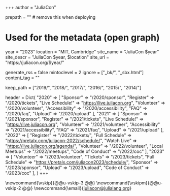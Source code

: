 +++
author = "JuliaCon"

prepath = ""        # remove this when deploying

# Used for the metadata (open graph)
year       = "2023"
location   = "MIT, Cambridge"
site_name  = "JuliaCon $year"
site_descr = "JuliaCon $year, $location"
site_url   = "https://juliacon.org/$year/"

generate_rss = false
mintoclevel = 2
ignore = ["_bk/", "_sbx.html"]
content_tag = ""

keep_path = ["2019/", "2018/", "2017/", "2016/", "2015/", "2014/"]

header = Dict(
    "2020" => [ "Sponsor" => "/2020/sponsor", "Register" => "/2020/tickets", "Live Schedule!" => "https://live.juliacon.org", "Volunteer" => "/2020/volunteer", "Accessibility" => "/2020/accessibility", "FAQ" => "/2020/faq", "Upload" => "/2020/upload" ],
    "2021" => [ "Sponsor" => "/2021/sponsor", "Register" => "/2021/tickets", "Live Schedule!" => "https://live.juliacon.org", "Volunteer" => "/2021/volunteer", "Accessibility" => "/2021/accessibility", "FAQ" => "/2021/faq", "Upload" => "/2021/upload" ],
    "2022" => [ "Register" => "/2022/tickets/", "Full Schedule" => "https://pretalx.com/juliacon-2022/schedule/", "Watch Live" => "https://live.juliacon.org/agenda/", "Volunteer" => "/2022/volunteer", "Local Meetups" => "/2022/meetups", "Code of Conduct" => "/2022/coc" ],
    "2023" => [ "Volunteer" => "/2023/volunteer", "Tickets" => "/2023/tickets", "Full Schedule" => "https://pretalx.com/juliacon2023/schedule/", "Sponsor" => "/2023/sponsor", "Upload" => "/2023/upload", "Code of Conduct" => "/2023/coc" ],
)
+++

\newcommand{\vskip}{@@u-vskip-3 @@}
\newcommand{\vskipm}{@@u-vskip-2 @@}
\newcommand{\email}{[juliacon@julialang.org](mailto:juliacon@julialang.org)}
